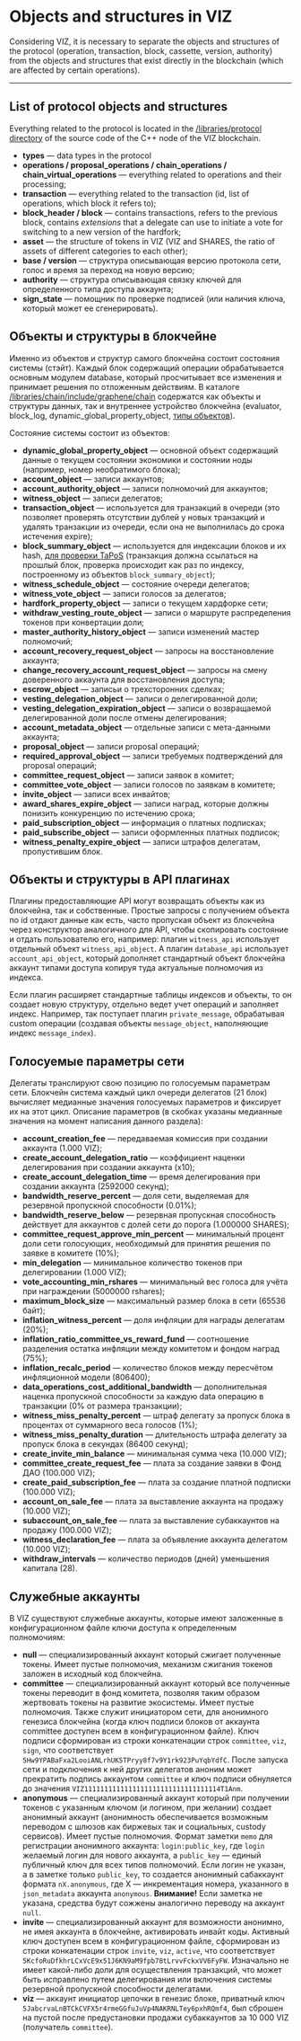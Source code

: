 # Objects and structures in VIZ

Considering VIZ, it is necessary to separate the objects and structures of the protocol (operation, transaction, block, cassette, version, authority) from the objects and structures that exist directly in the blockchain (which are affected by certain operations).

***

## List of protocol objects and structures

Everything related to the protocol is located in the [/libraries/protocol directory](https://github.com/VIZ-Blockchain/viz-cpp-node/tree/master/libraries/protocol) of the source code of the C++ node of the VIZ blockchain.

 - **types** — data types in the protocol
 - **operations / proposal_operations / chain_operations / chain_virtual_operations** — everything related to operations and their processing;
 - **transaction** — everything related to the transaction (id, list of operations, which block it refers to);
 - **block_header / block** — contains transactions, refers to the previous block, contains *extensions* that a delegate can use to initiate a vote for switching to a new version of the hardfork;
 - **asset** — the structure of tokens in VIZ (VIZ and SHARES, the ratio of assets of different categories to each other);
 - **base / version** — структура описывающая версию протокола сети, голос и время за переход на новую версию;
 - **authority** — структура описывающая связку ключей для определенного типа доступа аккаунта;
 - **sign_state** — помощник по проверке подписей (или наличия ключа, который может ее сгенерировать).

## Объекты и структуры в блокчейне

Именно из объектов и структур самого блокчейна состоит состояния системы (стэйт). Каждый блок содержащий операции обрабатывается основным модулем database, который просчитывает все изменения и принимает решения по отложенным действиям. В каталоге [/libraries/chain/include/graphene/chain](https://github.com/VIZ-Blockchain/viz-cpp-node/tree/master/libraries/chain/include/graphene/chain) содержатся как объекты и структуры данных, так и внутреннее устройство блокчейна (evaluator, block_log, dynamic_global_property_object, [типы объектов](https://github.com/VIZ-Blockchain/viz-cpp-node/blob/master/libraries/chain/include/graphene/chain/chain_object_types.hpp)).

Состояние системы состоит из объектов:

 - **dynamic_global_property_object** — основной объект содержащий данные о текущем состоянии экономики и состоянии ноды (например, номер необратимого блока);
 - **account_object** — записи аккаунтов;
 - **account_authority_object** — записи полномочий для аккаунтов;
 - **witness_object** — записи делегатов;
 - **transaction_object** — используется для транзакций в очереди (это позволяет проверять отсутствии дублей у новых транзакций и удалять транзакции из очереди, если она не выполнилась до срока истечения expire);
 - **block_summary_object** — используется для индексации блоков и их hash, [для проверки TaPoS](state.md#Уникальность-транзакций-и-tapos-transactions-as-proof-of-stake) (транзакция должна ссылаться на прошлый блок, проверка происходит как раз по индексу, построенному из объектов `block_summary_object`);
 - **witness_schedule_object** — состояние очереди делегатов;
 - **witness_vote_object** — записи голосов за делегатов;
 - **hardfork_property_object** — записи о текущем хардфорке сети;
 - **withdraw_vesting_route_object** — записи о маршруте распределения токенов при конвертации доли;
 - **master_authority_history_object** — записи изменений мастер полномочий;
 - **account_recovery_request_object** — запросы на восстановление аккаунта;
 - **change_recovery_account_request_object** — запросы на смену доверенного аккаунта для восстановления доступа;
 - **escrow_object** — записьи о трехсторонних сделках;
 - **vesting_delegation_object** — записи о делегированной доли;
 - **vesting_delegation_expiration_object** — записи о возвращаемой делегированной доли после отмены делегирования;
 - **account_metadata_object** — отдельные записи с мета-данными аккаунта;
 - **proposal_object** — записи proposal операций;
 - **required_approval_object** — записи требуемых подтверждений для proposal операций;
 - **committee_request_object** — записи заявок в комитет;
 - **committee_vote_object** — записи голосов по заявкам в комитете;
 - **invite_object** — записи всех инвайтов;
 - **award_shares_expire_object** — записи наград, которые должны понизить конкуренцию по истечению срока;
 - **paid_subscription_object** — информация о платных подписках;
 - **paid_subscribe_object** — записи оформленных платных подписок;
 - **witness_penalty_expire_object** — записи штрафов делегатам, пропустившим блок.

## Объекты и структуры в API плагинах

Плагины предоставляющие API могут возвращать объекты как из блокчейна, так и собственные. Простые запросы с получением объекта по id отдают данные как есть, часто пропуская объект из блокчейна через конструктор аналогичного для API, чтобы скопировать состояние и отдать пользователю его, например: плагин `witness_api` использует отдельный объект `witness_api_object`. А плагин `database_api` использует `account_api_object`, который дополняет стандартный объект блокчейна аккаунт типами доступа копируя туда актуальные полномочия из индекса.

Если плагин расширяет стандартные таблицы индексов и объекты, то он создает новую структуру, отдельно ведет учет операций и заполняет индекс. Например, так поступает плагин `private_message`, обрабатывая custom операции (создавая объекты `message_object`, наполняющие индекс `message_index`).

## Голосуемые параметры сети

Делегаты транслируют свою позицию по голосуемым параметрам сети. Блокчейн система каждый цикл очереди делегатов (21 блок) вычисляет медианные значения голосуемых параметров и фиксирует их на этот цикл. Описание параметров (в скобках указаны медианные значения на момент написания данного раздела):

 - **account_creation_fee** — передаваемая комиссия при создании аккаунта (1.000 VIZ);
 - **create_account_delegation_ratio** — коэффициент наценки делегирования при создании аккаунта (x10);
 - **create_account_delegation_time** — время делегирования при создании аккаунта (2592000 секунд);
 - **bandwidth_reserve_percent** — доля сети, выделяемая для резервной пропускной способности (0.01%);
 - **bandwidth_reserve_below** — резервная пропускная способность действует для аккаунтов с долей сети до порога (1.000000 SHARES);
 - **committee_request_approve_min_percent** — минимальный процент доли сети голосующих, необходимый для принятия решения по заявке в комитете (10%);
 - **min_delegation** — минимальное количество токенов при делегировании (1.000 VIZ);
 - **vote_accounting_min_rshares** — минимальный вес голоса для учёта при награждении (5000000 rshares);
 - **maximum_block_size** — максимальный размер блока в сети (65536 байт);
 - **inflation_witness_percent** — доля инфляции для награды делегатам (20%);
 - **inflation_ratio_committee_vs_reward_fund** — соотношение разделения остатка инфляции между комитетом и фондом наград (75%);
 - **inflation_recalc_period** — количество блоков между пересчётом инфляционной модели (806400);
 - **data_operations_cost_additional_bandwidth** — дополнительная наценка пропускной способности за каждую data операцию в транзакции (0% от размера транзакции);
 - **witness_miss_penalty_percent** — штраф делегату за пропуск блока в процентах от суммарного веса голосов (1%);
 - **witness_miss_penalty_duration** — длительность штрафа делегату за пропуск блока в секундах (86400 секунд);
 - **create_invite_min_balance** — минимальная сумма чека (10.000 VIZ);
 - **committee_create_request_fee** — плата за создание заявки в Фонд ДАО (100.000 VIZ);
 - **create_paid_subscription_fee** — плата за создание платной подписки (100.000 VIZ);
 - **account_on_sale_fee** — плата за выставление аккаунта на продажу (10.000 VIZ);
 - **subaccount_on_sale_fee** — плата за выставление субаккаунтов на продажу (100.000 VIZ);
 - **witness_declaration_fee** — плата за объявление аккаунта делегатом (10.000 VIZ);
 - **withdraw_intervals** — количество периодов (дней) уменьшения капитала (28).

## Служебные аккаунты

В VIZ существуют служебные аккаунты, которые имеют заложенные в конфигурационном файле ключи доступа к определенным полномочиям:

 - **null** — специализированный аккаунт который сжигает полученные токены. Имеет пустые полномочия, механизм сжигания токенов заложен в исходный код блокчейна.
 - **committee** — специализированный аккаунт который все полученные токены переводит в фонд комитета, позволяя таким образом жертвовать токены на развитие экосистемы. Имеет пустые полномочия. Также служит инициатором сети, для анонимного генезиса блокчейна (когда ключ подписи блоков от аккаунта committee доступен всем в конфигурационном файле). Ключ подписи сформирован из строки конкатенации строк `committee`, `viz`, `sign`, что соответствует `5Hw9YPABaFxa2LooiANLrhUK5TPryy8f7v9Y1rk923PuYqbYdfC`. После запуска сети и подключения к ней других делегатов аноним может прекратить подпись аккаунтом `committee` и ключ подписи обнуляется до значения `VIZ1111111111111111111111111111111114T1Anm`.
 - **anonymous** — специализированный аккаунт который при получении токенов с указанным ключом (и логином, при желании) создает анонимный аккаунт (анонимность обеспечивается возможным переводом с шлюзов как биржевых так и социальных, custody сервисов). Имеет пустые полномочия. Формат заметки `memo` для регистрации анонимного аккаунта: `login:public_key`, где `login` желаемый логин для нового аккаунта, а `public_key` — единый публичный ключ для всех типов полномочий. Если логин не указан, а в заметке только `public_key`, то создается анонимный сабаккаунт формата `nX.anonymous`, где X — инкрементация номера, указанного в `json_metadata` аккаунта `anonymous`. **Внимание!** Если заметка не указана, средства будут сожжены аналогично переводу на аккаунт `null`.
 - **invite** — специализированный аккаунт для возможности анонимно, не имея аккаунта в блокчейне, активировать инвайт коды. Активный ключ  доступен всем в конфигурационном файле, сформирован из строки конкатенации строк `invite`, `viz`, `active`, что соответствует `5KcfoRuDfkhrLCxVcE9x51J6KN9aM9fpb78tLrvvFckxVV6FyFW`. Изначально не имеет какой-либо доли для осуществления транзакций, что может быть исправлено путем делегирования или включения системы резервной пропускной способности делегатами.
 - **viz** — аккаунт инициатор цепочки в генезис блоке, приватный ключ `5JabcrvaLnBTCkCVFX5r4rmeGGfuJuVp4NAKRNLTey6pxhRQmf4`, был сброшен на пустой после предустановки продажи субаккаунтов за 10 000 VIZ (получатель `committee`).